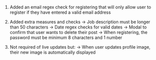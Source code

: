 1. Added an email regex check for registering that will only allow user to register
   if they have entered a valid email address

2. Added extra measures and checks
   -> Job description must be longer than 50 characters
   -> Date regex checks for valid dates
   -> Modal to confirm that user wants to delete their post
   -> When registering, the password must be minimum 8 characters and 1 number

3. Not required of live updates but:
   -> When user updates profile image, their new image is automatically displayed
